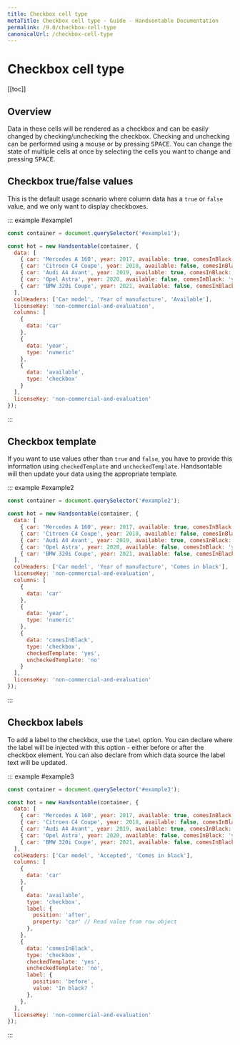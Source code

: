```yaml
---
title: Checkbox cell type
metaTitle: Checkbox cell type - Guide - Handsontable Documentation
permalink: /9.0/checkbox-cell-type
canonicalUrl: /checkbox-cell-type
---
```


# Checkbox cell type

[[toc]]

## Overview
Data in these cells will be rendered as a checkbox and can be easily changed by checking/unchecking the checkbox. Checking and unchecking can be performed using a mouse or by pressing <kbd>SPACE</kbd>. You can change the state of multiple cells at once by selecting the cells you want to change and pressing <kbd>SPACE</kbd>.

## Checkbox true/false values

This is the default usage scenario where column data has a `true` or `false` value, and we only want to display checkboxes.

::: example #example1
```js
const container = document.querySelector('#example1');

const hot = new Handsontable(container, {
  data: [
    { car: 'Mercedes A 160', year: 2017, available: true, comesInBlack: 'yes' },
    { car: 'Citroen C4 Coupe', year: 2018, available: false, comesInBlack: 'yes' },
    { car: 'Audi A4 Avant', year: 2019, available: true, comesInBlack: 'no' },
    { car: 'Opel Astra', year: 2020, available: false, comesInBlack: 'yes' },
    { car: 'BMW 320i Coupe', year: 2021, available: false, comesInBlack: 'no' }
  ],
  colHeaders: ['Car model', 'Year of manufacture', 'Available'],
  licenseKey: 'non-commercial-and-evaluation',
  columns: [
    {
      data: 'car'
    },
    {
      data: 'year',
      type: 'numeric'
    },
    {
      data: 'available',
      type: 'checkbox'
    }
  ],
  licenseKey: 'non-commercial-and-evaluation'
});
```
:::

## Checkbox template

If you want to use values other than `true` and `false`, you have to provide this information using `checkedTemplate` and `uncheckedTemplate`. Handsontable will then update your data using the appropriate template.

::: example #example2
```js
const container = document.querySelector('#example2');

const hot = new Handsontable(container, {
  data: [
    { car: 'Mercedes A 160', year: 2017, available: true, comesInBlack: 'yes' },
    { car: 'Citroen C4 Coupe', year: 2018, available: false, comesInBlack: 'yes' },
    { car: 'Audi A4 Avant', year: 2019, available: true, comesInBlack: 'no' },
    { car: 'Opel Astra', year: 2020, available: false, comesInBlack: 'yes' },
    { car: 'BMW 320i Coupe', year: 2021, available: false, comesInBlack: 'no' }
  ],
  colHeaders: ['Car model', 'Year of manufacture', 'Comes in black'],
  licenseKey: 'non-commercial-and-evaluation',
  columns: [
    {
      data: 'car'
    },
    {
      data: 'year',
      type: 'numeric'
    },
    {
      data: 'comesInBlack',
      type: 'checkbox',
      checkedTemplate: 'yes',
      uncheckedTemplate: 'no'
    }
  ],
  licenseKey: 'non-commercial-and-evaluation'
});
```
:::

## Checkbox labels

To add a label to the checkbox, use the `label` option. You can declare where the label will be injected with this option - either before or after the checkbox element. You can also declare from which data source the label text will be updated.

::: example #example3
```js
const container = document.querySelector('#example3');

const hot = new Handsontable(container, {
  data: [
    { car: 'Mercedes A 160', year: 2017, available: true, comesInBlack: 'yes' },
    { car: 'Citroen C4 Coupe', year: 2018, available: false, comesInBlack: 'yes' },
    { car: 'Audi A4 Avant', year: 2019, available: true, comesInBlack: 'no' },
    { car: 'Opel Astra', year: 2020, available: false, comesInBlack: 'yes' },
    { car: 'BMW 320i Coupe', year: 2021, available: false, comesInBlack: 'no' }
  ],
  colHeaders: ['Car model', 'Accepted', 'Comes in black'],
  columns: [
    {
      data: 'car'
    },
    {
      data: 'available',
      type: 'checkbox',
      label: {
        position: 'after',
        property: 'car' // Read value from row object
      },
    },
    {
      data: 'comesInBlack',
      type: 'checkbox',
      checkedTemplate: 'yes',
      uncheckedTemplate: 'no',
      label: {
        position: 'before',
        value: 'In black? '
      },
    },
  ],
  licenseKey: 'non-commercial-and-evaluation'
});
```
:::

